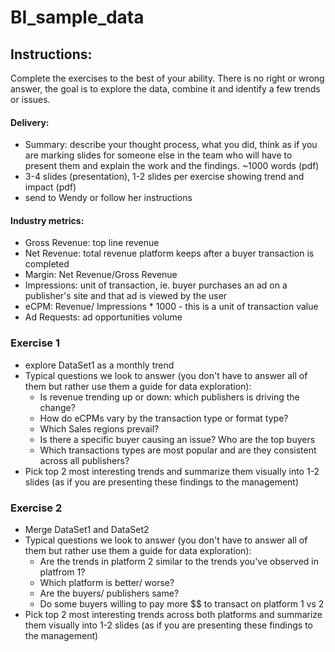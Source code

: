 # BI_sample_data

## Instructions: 
Complete the exercises to the best of your ability. There is no right or wrong answer, the goal is to explore the data, combine it and identify a few trends or issues.
#### Delivery:
- Summary: describe your thought process, what you did, think as if you are marking slides for someone else in the team who will have to present them and explain the work and the findings. ~1000 words (pdf)
- 3-4 slides (presentation), 1-2 slides per exercise showing trend and impact (pdf)
- send to Wendy or follow her instructions

#### Industry metrics:
- Gross Revenue: top line revenue
- Net Revenue: total revenue platform keeps after a buyer transaction is completed
- Margin: Net Revenue/Gross Revenue
- Impressions: unit of transaction, ie. buyer purchases an ad on a publisher's site and that ad is viewed by the user
- eCPM: Revenue/ Impressions * 1000 - this is a unit of transaction value
- Ad Requests: ad opportunities volume

### Exercise 1
- explore DataSet1 as a monthly trend
- Typical questions we look to answer (you don't have to answer all of them but rather use them a guide for data exploration):
  - Is revenue trending up or down: which publishers is driving the change?
  - How do eCPMs vary by the transaction type or format type?
  - Which Sales regions prevail?
  - Is there a specific buyer causing an issue? Who are the top buyers
  - Which transactions types are most popular and are they consistent across all publishers?
 - Pick top 2 most interesting trends and summarize them visually into 1-2 slides (as if you are presenting these findings to the management)

### Exercise 2
- Merge DataSet1 and DataSet2
- Typical questions we look to answer (you don't have to answer all of them but rather use them a guide for data exploration):
  - Are the trends in platform 2 similar to the trends you've observed in platfrom 1?
  - Which platform is better/ worse?
  - Are the buyers/ publishers same?
  - Do some buyers willing to pay more $$ to transact on platform 1 vs 2
 - Pick top 2 most interesting trends across both platforms and summarize them visually into 1-2 slides (as if you are presenting these findings to the management)
